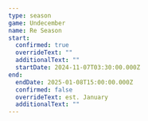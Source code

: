 ```yaml
---
type: season
game: Undecember
name: Re Season
start:
  confirmed: true
  overrideText: ""
  additionalText: ""
  startDate: 2024-11-07T03:30:00.000Z
end:
  endDate: 2025-01-08T15:00:00.000Z
  confirmed: false
  overrideText: est. January
  additionalText: ""
---
```

